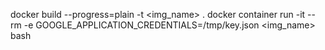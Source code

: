 docker build  --progress=plain -t <img_name> .
docker container run -it --rm -e GOOGLE_APPLICATION_CREDENTIALS=/tmp/key.json  <img_name> bash
